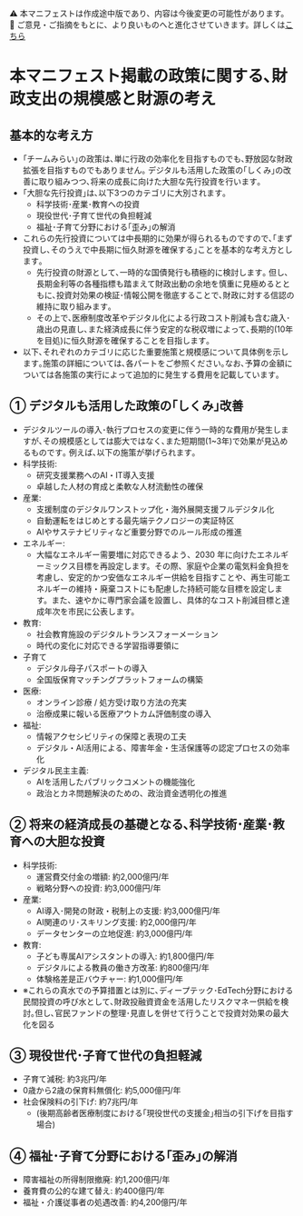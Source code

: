 ⚠️ 本マニフェストは作成途中版であり、内容は今後変更の可能性があります。  
💬 ご意見・ご指摘をもとに、より良いものへと進化させていきます。詳しくは[こちら](README.md#このマニフェスト自身もみんなの知恵を集めて改善していきます)

# 本マニフェスト掲載の政策に関する､財政支出の規模感と財源の考え
## 基本的な考え方
* ｢チームみらい｣の政策は､単に行政の効率化を目指すものでも､野放図な財政拡張を目指すものでもありません｡ デジタルも活用した政策の｢しくみ｣の改善に取り組みつつ､将来の成長に向けた大胆な先行投資を行います｡ 
* ｢大胆な先行投資｣は､以下3つのカテゴリに大別されます｡
  * 科学技術･産業･教育への投資
  * 現役世代･子育て世代の負担軽減
  * 福祉･子育て分野における｢歪み｣の解消
* これらの先行投資については中長期的に効果が得られるものですので､｢まず投資し､そのうえで中長期に恒久財源を確保する｣ことを基本的な考え方とします｡
  * 先行投資の財源として､一時的な国債発行も積極的に検討します｡ 但し､長期金利等の各種指標も踏まえて財政出動の余地を慎重に見極めるとともに､投資対効果の検証･情報公開を徹底することで､財政に対する信認の維持に取り組みます｡ 
  * その上で､医療制度改革やデジタル化による行政コスト削減も含む歳入･歳出の見直し､また経済成長に伴う安定的な税収増によって､長期的(10年を目処)に恒久財源を確保することを目指します｡
* 以下､それぞれのカテゴリに応じた重要施策と規模感について具体例を示します｡施策の詳細については､各パートをご参照ください｡なお､予算の金額については各施策の実行によって追加的に発生する費用を記載しています｡

## ① デジタルも活用した政策の｢しくみ｣改善
* デジタルツールの導入･執行プロセスの変更に伴う一時的な費用が発生しますが､その規模感としては膨大ではなく､また短期間(1~3年)で効果が見込めるものです｡ 例えば､以下の施策が挙げられます｡
* 科学技術:
  * 研究支援業務へのAI・IT導入支援
  * 卓越した人材の育成と柔軟な人材流動性の確保
* 産業: 
  * 支援制度のデジタルワンストップ化・海外展開支援フルデジタル化
  * 自動運転をはじめとする最先端テクノロジーの実証特区
  * AIやサステナビリティなど重要分野でのルール形成の推進
* エネルギー:  
  * 大幅なエネルギー需要増に対応できるよう、2030 年に向けたエネルギーミックス目標を再設定します。その際、家庭や企業の電気料金負担を考慮し、安定的かつ安価なエネルギー供給を目指すことや、再生可能エネルギーの維持・廃棄コストにも配慮した持続可能な目標を設定します。また、速やかに専門家会議を設置し、具体的なコスト削減目標と達成年次を市民に公表します。
* 教育: 
  * 社会教育施設のデジタルトランスフォーメーション
  * 時代の変化に対応できる学習指導要領に
* 子育て
  * デジタル母子パスポートの導入
  * 全国版保育マッチングプラットフォームの構築
* 医療: 
  * オンライン診療 / 処方受け取り方法の充実
  * 治療成果に報いる医療アウトカム評価制度の導入
* 福祉: 
  * 情報アクセシビリティの保障と表現の工夫
  * デジタル・AI活用による、障害年金・生活保護等の認定プロセスの効率化
* デジタル民主主義:
  * AIを活用したパブリックコメントの機能強化
  * 政治とカネ問題解決のための、政治資金透明化の推進

## ② 将来の経済成長の基礎となる､科学技術･産業･教育への大胆な投資
* 科学技術: 
  * 運営費交付金の増額: 約2,000億円/年
  * 戦略分野への投資: 約3,000億円/年
* 産業: 
  * AI導入･開発の財政・税制上の支援: 約3,000億円/年
  * AI関連のリ･スキリング支援: 約2,000億円/年
  * データセンターの立地促進: 約3,000億円/年
* 教育: 
  * 子ども専属AIアシスタントの導入: 約1,800億円/年
  * デジタルによる教員の働き方改革: 約800億円/年
  * 体験格差是正バウチャー: 約1,000億円/年
* ※これらの真水での予算措置とは別に､ディープテック･EdTech分野における民間投資の呼び水として､財政投融資資金を活用したリスクマネー供給を検討｡但し､官民ファンドの整理･見直しを併せて行うことで投資対効果の最大化を図る

## ③ 現役世代･子育て世代の負担軽減
* 子育て減税: 約3兆円/年
* 0歳から2歳の保育料無償化: 約5,000億円/年
* 社会保険料の引下げ: 約7兆円/年
  * (後期高齢者医療制度における｢現役世代の支援金｣相当の引下げを目指す場合)

## ④ 福祉･子育て分野における｢歪み｣の解消
* 障害福祉の所得制限撤廃: 約1,200億円/年
* 養育費の公的な建て替え: 約400億円/年
* 福祉・介護従事者の処遇改善: 約4,200億円/年
